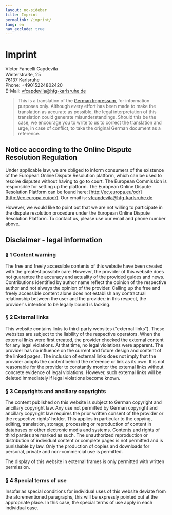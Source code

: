 ```yaml
---
layout: no-sidebar
title: Imprint
permalink: /imprint/
lang: en
nav_exclude: true
---
```


# Imprint

Víctor Fancelli Capdevila<br/>
Winterstraße, 25<br/>
76137 Karlsruhe<br/>
Phone: +49015224802420<br/>
E-Mail: vfcapdevila@hfg-karlsruhe.de


> This is a translation of the [German Impressum]({{site.baseurl}}/de/imprint), for information purposes only. Although every effort has been made to make the translation as accurate as possible, the legal interpretation of this translation could generate misunderstandings. Should this be the case, we encourage you to write to us to correct the translation and urge, in case of conflict, to take the original German document as a reference.

## Notice according to the Online Dispute Resolution Regulation

Under applicable law, we are obliged to inform consumers of the existence of the European Online Dispute Resolution platform, which can be used to resolve disputes without having to go to court. The European Commission is responsible for setting up the platform. The European Online Dispute Resolution Platform can be found here: [http://ec.europa.eu/odr](http://ec.europa.eu/odr). Our email is: vfcapdevila@hfg-karlsruhe.de

However, we would like to point out that we are not willing to participate in the dispute resolution procedure under the European Online Dispute Resolution Platform. To contact us, please use our email and phone number above.

## Disclaimer - legal information
### § 1 Content warning

The free and freely accessible contents of this website have been created with the greatest possible care. However, the provider of this website does not guarantee the accuracy and actuality of the provided guides and news. Contributions identified by author name reflect the opinion of the respective author and not always the opinion of the provider. Calling up the free and freely accessible content alone does not establish any contractual relationship between the user and the provider; in this respect, the provider's intention to be legally bound is lacking.

### § 2 External links
This website contains links to third-party websites ("external links"). These websites are subject to the liability of the respective operators. When the external links were first created, the provider checked the external content for any legal violations. At that time, no legal violations were apparent. The provider has no influence on the current and future design and content of the linked pages. The inclusion of external links does not imply that the provider adopts the content behind the reference or link as its own. It is not reasonable for the provider to constantly monitor the external links without concrete evidence of legal violations. However, such external links will be deleted immediately if legal violations become known.

### § 3 Copyrights and ancillary copyrights
The content published on this website is subject to German copyright and ancillary copyright law. Any use not permitted by German copyright and ancillary copyright law requires the prior written consent of the provider or the respective rights' holder. This applies in particular to the copying, editing, translation, storage, processing or reproduction of content in databases or other electronic media and systems. Contents and rights of third parties are marked as such. The unauthorized reproduction or distribution of individual content or complete pages is not permitted and is punishable by law. Only the production of copies and downloads for personal, private and non-commercial use is permitted.

The display of this website in external frames is only permitted with written permission.

### § 4 Special terms of use
Insofar as special conditions for individual uses of this website deviate from the aforementioned paragraphs, this will be expressly pointed out at the appropriate place. In this case, the special terms of use apply in each individual case.
